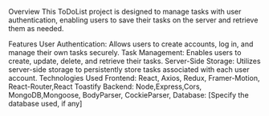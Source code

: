 Overview
This ToDoList project is designed to manage tasks with user authentication, enabling users to save their tasks on the server and retrieve them as needed.

Features
User Authentication: Allows users to create accounts, log in, and manage their own tasks securely.
Task Management: Enables users to create, update, delete, and retrieve their tasks.
Server-Side Storage: Utilizes server-side storage to persistently store tasks associated with each user account.
Technologies Used
Frontend: React, Axios, Redux, Framer-Motion, React-Router,React Toastify
Backend: Node,Express,Cors, MongoDB,Mongoose, BodyParser, CockieParser, 
Database: [Specify the database used, if any]
